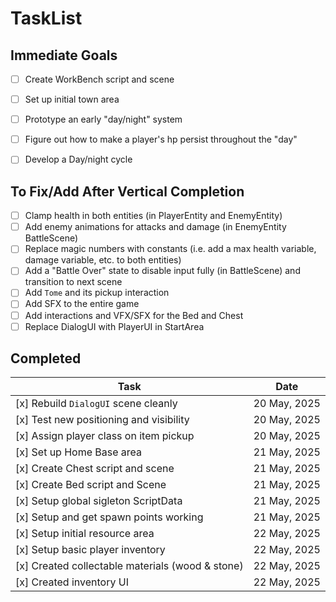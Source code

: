 # TaskList

## Immediate Goals
- [ ] Create WorkBench script and scene
- [ ] Set up initial town area
- [ ] Prototype an early "day/night" system
- [ ] Figure out how to make a player's hp persist throughout the "day"
- [ ] Develop a Day/night cycle


## To Fix/Add After Vertical Completion
- [ ] Clamp health in both entities (in PlayerEntity and EnemyEntity)
- [ ] Add enemy animations for attacks and damage (in EnemyEntity BattleScene)
- [ ] Replace magic numbers with constants (i.e. add a max health variable, damage variable, etc. to both entities)
- [ ] Add a "Battle Over" state to disable input fully (in BattleScene) and transition to next scene
- [ ] Add `Tome` and its pickup interaction
- [ ] Add SFX to the entire game
- [ ] Add interactions and VFX/SFX for the Bed and Chest
- [ ] Replace DialogUI with PlayerUI in StartArea

## Completed
|Task                                          |Date                   |
|----------------------------------------------|-----------------------|
| [x] Rebuild `DialogUI` scene cleanly         |20 May, 2025           |
| [x] Test new positioning and visibility      |20 May, 2025           |
| [x] Assign player class on item pickup       |20 May, 2025           |
| [x] Set up Home Base area                    |21 May, 2025           |
| [x] Create Chest script and scene            |21 May, 2025           |
| [x] Create Bed script and Scene              |21 May, 2025           |
| [x] Setup global sigleton ScriptData         |21 May, 2025           |
| [x] Setup and get spawn points working       |21 May, 2025           |
| [x] Setup initial resource area              |22 May, 2025           |
| [x] Setup basic player inventory             |22 May, 2025           |
| [x] Created collectable materials (wood & stone)|22 May, 2025        |
| [x] Created inventory UI                     |22 May, 2025           |